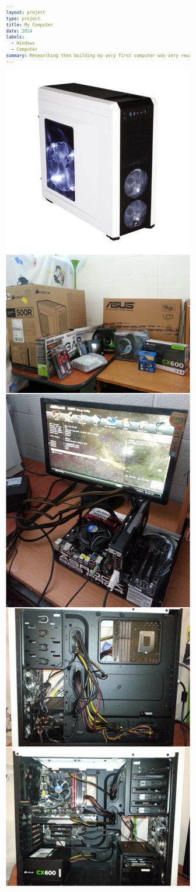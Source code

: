 ```yaml
---
layout: project
type: project
title: My Computer
date: 2014
labels:
  - Windows
  - Computer
summary: Researching then building my very first computer was very rewarding.
---
```




  <img class="ui medium left rounded image" src="../images/pc-case.jpg">

  <img class="ui medium right rounded image" src="../images/pcparts.jpg">

  <img class="ui medium left rounded image" src="../images/component-testing.jpg">
  

  
  
  <img class="ui medium right rounded image" src="../images/cable-management.jpg">
  
  <img class="ui medium left rounded image" src="../images/cable-management1.jpg">
